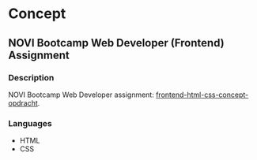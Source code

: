 # Concept
## NOVI Bootcamp Web Developer (Frontend) Assignment

### Description

NOVI Bootcamp Web Developer assignment: [frontend-html-css-concept-opdracht](https://github.com/hogeschoolnovi/frontend-html-css-concept-opdracht/tree/master).

### Languages

* HTML
* CSS